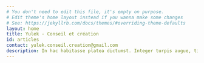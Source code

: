 ```yaml
---
# You don't need to edit this file, it's empty on purpose.
# Edit theme's home layout instead if you wanna make some changes
# See: https://jekyllrb.com/docs/themes/#overriding-theme-defaults
layout: home
title: Yulek - Conseil et création
id: articles
contact: yulek.conseil.creation@gmail.com
description: In hac habitasse platea dictumst. Integer turpis augue, tincidunt dignissim mauris id, rhoncus dapibus purus. Maecenas et enim odio. Nullam massa metus, varius quis vehicula sed, pharetra mollis erat. In quis viverra velit.
---
```

